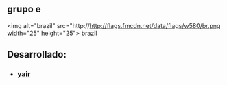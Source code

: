 ## grupo e
<img alt="brazil"
src="http://http://flags.fmcdn.net/data/flags/w580/br.png 
width="25" height="25"> brazil


## Desarrollado:
- ### [yair](https://www.instagram.com/limity.fts/) 
